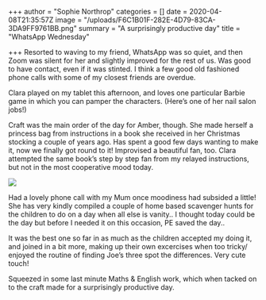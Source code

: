+++
author = "Sophie Northrop"
categories = []
date = 2020-04-08T21:35:57Z
image = "/uploads/F6C1B01F-282E-4D79-83CA-3DA9FF9761BB.png"
summary = "A surprisingly productive day"
title = "WhatsApp Wednesday"

+++
Resorted to waving to my friend, WhatsApp was so quiet, and then Zoom was silent for her and slightly improved for the rest of us. Was good to have contact, even if it was stinted. I think a few good old fashioned phone calls with some of my closest friends are overdue.

Clara played on my tablet this afternoon, and loves one particular Barbie game in which you can pamper the characters. (Here’s one of her nail salon jobs!)

Craft was the main order of the day for Amber, though. She made herself a princess bag from instructions in a book she received in her Christmas stocking a couple of years ago. Has spent a good few days wanting to make it, now we finally got round to it! Improvised a beautiful fan, too. Clara attempted the same book’s step by step fan from my relayed instructions, but not in the most cooperative mood today.

![](/uploads/E877DCAE-9068-43E0-98F0-73641071690D.jpeg)

Had a lovely phone call with my Mum once moodiness had subsided a little! She has very kindly compiled a couple of home based scavenger hunts for the children to do on a day when all else is vanity.. I thought today could be the day but before I needed it on this occasion, PE saved the day..

It was the best one so far in as much as the children accepted my doing it, and joined in a bit more, making up their own excercises when too tricky/ enjoyed the routine of finding Joe’s three spot the differences. Very cute touch!

Squeezed in some last minute Maths & English work, which when tacked on to the craft made for a surprisingly productive day.